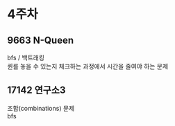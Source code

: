 # 4주차
## 9663 N-Queen
bfs / 백트래킹
<br/>
퀸를 놓을 수 있는지 체크하는 과정에서 시간을 줄여야 하는 문제

## 17142 연구소3
조합(combinations) 문제
<br/>
bfs